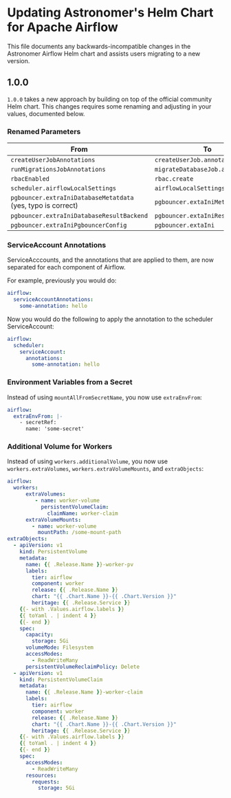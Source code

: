 # Updating Astronomer's Helm Chart for Apache Airflow

This file documents any backwards-incompatible changes in the Astronomer Airflow Helm chart and
assists users migrating to a new version.

## 1.0.0

`1.0.0` takes a new approach by building on top of the official community Helm chart. This changes requires some renaming and adjusting in your values, documented below.

### Renamed Parameters

| From                                      | To                                        |
| ----------------------------------------- | ----------------------------------------- |
| `createUserJobAnnotations`                | `createUserJob.annotations`               |
| `runMigrationsJobAnnotations`             | `migrateDatabaseJob.annotations`          |
| `rbacEnabled`                             | `rbac.create`                             |
| `scheduler.airflowLocalSettings`          | `airflowLocalSettings`                    |
| `pgbouncer.extraIniDatabaseMetatdata` (yes, typo is correct) | `pgbouncer.extaIniMetadata` |
| `pgbouncer.extraIniDatabaseResultBackend` | `pgbouncer.extaIniResultBackend`          |
| `pgbouncer.extraIniPgbouncerConfig`       | `pgbouncer.extaIni`                       |

### ServiceAccount Annotations

ServiceAcccounts, and the annotations that are applied to them, are now separated for each component of Airflow.

For example, previously you would do:

```yaml
airflow:
  serviceAccountAnnotations:
    some-annotation: hello
```

Now you would do the following to apply the annotation to the scheduler ServiceAccount:

```yaml
airflow:
  scheduler:
    serviceAccount:
      annotations:
        some-annotation: hello
```

### Environment Variables from a Secret

Instead of using `mountAllFromSecretName`, you now use `extraEnvFrom`:

```yaml
airflow:
  extraEnvFrom: |-
    - secretRef:
      name: 'some-secret'
```

### Additional Volume for Workers

Instead of using `workers.additionalVolume`, you now use `workers.extraVolumes`, `workers.extraVolumeMounts`, and `extraObjects`:

```yaml
airflow:
  workers:
      extraVolumes:
         - name: worker-volume
           persistentVolumeClaim:
             claimName: worker-claim
      extraVolumeMounts:
        - name: worker-volume
          mountPath: /some-mount-path
extraObjects:
  - apiVersion: v1
    kind: PersistentVolume
    metadata:
      name: {{ .Release.Name }}-worker-pv
      labels:
        tier: airflow
        component: worker
        release: {{ .Release.Name }}
        chart: "{{ .Chart.Name }}-{{ .Chart.Version }}"
        heritage: {{ .Release.Service }}
    {{- with .Values.airflow.labels }}
    {{ toYaml . | indent 4 }}
    {{- end }}
    spec:
      capacity:
        storage: 5Gi
      volumeMode: Filesystem
      accessModes:
        - ReadWriteMany
      persistentVolumeReclaimPolicy: Delete
  - apiVersion: v1
    kind: PersistentVolumeClaim
    metadata:
      name: {{ .Release.Name }}-worker-claim
      labels:
        tier: airflow
        component: worker
        release: {{ .Release.Name }}
        chart: "{{ .Chart.Name }}-{{ .Chart.Version }}"
        heritage: {{ .Release.Service }}
    {{- with .Values.airflow.labels }}
    {{ toYaml . | indent 4 }}
    {{- end }}
    spec:
      accessModes:
        - ReadWriteMany
      resources:
        requests:
          storage: 5Gi
```